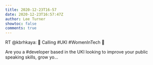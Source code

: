 ```yaml
---
title: 2020-12-23T16-57
date: 2020-12-23T16:57:47Z
author: Lee Turner
showtoc: false
comments: true
---
```


RT @kbrhkaya: 📣 Calling #UKI #WomenInTech 📣
 
Are you a #developer based in the UKI looking to improve your public speaking skills, grow yo…

